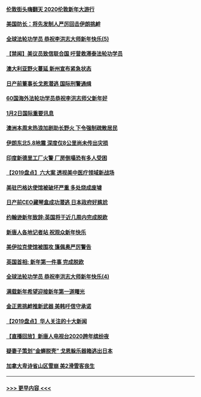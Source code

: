 #### [伦敦街头嗨翻天 2020伦敦新年大游行](../pages/prog202/a102743925.md?t=01030922) 
#### [美国防长：将先发制人严厉回击伊朗挑衅](../pages/prog202/a102743930.md?t=01030922) 
#### [全球法轮功学员 恭祝李洪志大师新年快乐(5)](../pages/prog202/a102743766.md?t=01030922) 
#### [【禁闻】美议员致信联合国 吁营救滞泰法轮功学员](../pages/prog202/a102743781.md?t=01030922) 
#### [澳大利亚野火蔓延 新州宣布紧急状态](../pages/prog202/a102743681.md?t=01030922) 
#### [日产前董事长戈恩潜逃 国际刑警通缉](../pages/prog202/a102743676.md?t=01030922) 
#### [60国海外法轮功学员恭祝李洪志师父新年好](../pages/prog202/a102743628.md?t=01030922) 
#### [1月2日国际重要讯息](../pages/prog202/a102743488.md?t=01030922) 
#### [澳洲本周末热浪加剧助长野火 下令强制疏散居民](../pages/prog202/a102743421.md?t=01030922) 
#### [伊朗东北5.8地震 深度仅8公里尚未传出灾损](../pages/prog202/a102743396.md?t=01030922) 
#### [印度新德里工厂火警 厂房倒塌恐有多人受困](../pages/prog202/a102743386.md?t=01030922) 
#### [【2019盘点】六大案 透视美中医疗领域新战场](../pages/prog202/a102743227.md?t=01030922) 
#### [美驻巴格达使馆被破坏严重 多处烧成废墟](../pages/prog202/a102743244.md?t=01030922) 
#### [日产前CEO藏琴盒成功潜逃 日本政府好尴尬](../pages/prog202/a102742937.md?t=01030922) 
#### [约翰逊新年致辞:英国将于近几周内完成脱欧](../pages/prog202/a102742956.md?t=01030922) 
#### [新唐人各地记者站 祝观众新年快乐](../pages/prog202/a102742785.md?t=01030922) 
#### [美伊拉克使馆被围攻 篷佩奥严厉警告](../pages/prog202/a102742994.md?t=01030922) 
#### [英国首相: 新年第一件事 完成脱欧](../pages/prog202/a102742907.md?t=01030922) 
#### [全球法轮功学员 恭祝李洪志大师新年快乐(4)](../pages/prog202/a102742900.md?t=01030922) 
#### [满载新年希望迎接新年第一道曙光](../pages/prog202/a102742809.md?t=01030922) 
#### [金正恩挑衅推新武器 美韩吁信守承诺](../pages/prog202/a102742799.md?t=01030922) 
#### [【2019盘点】华人关注的十大新闻](../pages/prog202/a102742748.md?t=01030922) 
#### [【直播回放】新唐人电视台2020跨年缤纷夜](../pages/prog202/a102738273.md?t=01030922) 
#### [疑妻子策划“金蝉脱壳” 戈恩躲乐器箱逃出日本](../pages/prog202/a102742535.md?t=01030922) 
#### [加拿大卑诗省山区雪崩 美2滑雪客丧生](../pages/prog202/a102742491.md?t=01030922) 

----
#### [ >>> 更早内容 <<< ](../indexes/prog202-earlier.md)
